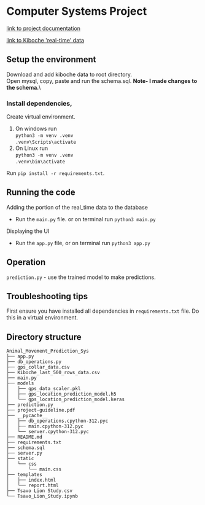 # Computer Systems Project

[link to project documentation](https://onedrive.live.com/view?id=43505624473455EF!3340&resid=43505624473455EF!3340&authkey=!ArLn6xbCh_7MAEs&wdo=2&cid=43505624473455ef)

[link to Kiboche 'real-time' data](https://drive.google.com/uc?id=1N9gEm56eMsf8qcRi3JwQzn2n4cxiuDsA&export=download)

## Setup the environment
Download and add kiboche data to root directory.\
Open mysql, copy, paste and run the schema.sql. **Note- I made changes to the schema.**\

### Install dependencies,
Create virtual environment.
1. On windows run \
   `python3 -m venv .venv` \
   `.venv\Scripts\activate`
2. On Linux run \
   `python3 -m venv .venv` \
   `.venv\bin\activate`

Run `pip install -r requirements.txt`.

## Running the code
Adding the portion of the real_time data to the database 
- Run the `main.py` file. or on terminal run `python3 main.py`

Displaying the UI
- Run the `app.py` file, or on terminal run `python3 app.py`


## Operation
`prediction.py` - use the trained model to make predictions.

## Troubleshooting tips
First ensure you have installed all dependencies in `requirements.txt` file. Do this in a virtual environment.

## Directory structure
```
Animal_Movement_Prediction_Sys
├── app.py
├── db_operations.py
├── gps_collar_data.csv
├── Kiboche_last_500_rows_data.csv
├── main.py
├── models
│   ├── gps_data_scaler.pkl
│   ├── gps_location_prediction_model.h5
│   └── gps_location_prediction_model.keras
├── prediction.py
├── project-guideline.pdf
├── __pycache__
│   ├── db_operations.cpython-312.pyc
│   ├── main.cpython-312.pyc
│   └── server.cpython-312.pyc
├── README.md
├── requirements.txt
├── schema.sql
├── server.py
├── static
│   └── css
│       └── main.css
├── templates
│   ├── index.html
│   └── report.html
├── Tsavo Lion Study.csv
└── Tsavo_Lion_Study.ipynb


```